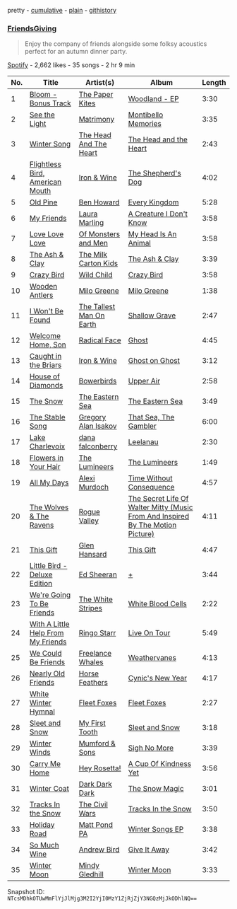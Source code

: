 pretty - [cumulative](/playlists/cumulative/7a80QjnKAMnZu5Lx50INeh.md) - [plain](/playlists/plain/7a80QjnKAMnZu5Lx50INeh) - [githistory](https://github.githistory.xyz/mackorone/spotify-playlist-archive/blob/main/playlists/plain/7a80QjnKAMnZu5Lx50INeh)

### [FriendsGiving](https://open.spotify.com/playlist/7a80QjnKAMnZu5Lx50INeh)

> Enjoy the company of friends alongside some folksy acoustics perfect for an autumn dinner party.

[Spotify](https://open.spotify.com/user/spotify) - 2,662 likes - 35 songs - 2 hr 9 min

| No. | Title | Artist(s) | Album | Length |
|---|---|---|---|---|
| 1 | [Bloom \- Bonus Track](https://open.spotify.com/track/41yIvlFgvGwxq8qTqAR7eG) | [The Paper Kites](https://open.spotify.com/artist/79hrYiudVcFyyxyJW0ipTy) | [Woodland \- EP](https://open.spotify.com/album/5l8axHOB8sCsWqfK5XVtbF) | 3:30 |
| 2 | [See the Light](https://open.spotify.com/track/4idUdNW28Rj7TZKk0zkrn1) | [Matrimony](https://open.spotify.com/artist/4V5UtbLYaFishr7psURF3Q) | [Montibello Memories](https://open.spotify.com/album/3Ov5WbIH9jN8mZ4z9wwTk3) | 3:35 |
| 3 | [Winter Song](https://open.spotify.com/track/01NSrsQkOZ3PgRcGLGrOT5) | [The Head And The Heart](https://open.spotify.com/artist/0n94vC3S9c3mb2HyNAOcjg) | [The Head and the Heart](https://open.spotify.com/album/0xWfhCMYmaiCXtLOuyPoLF) | 2:43 |
| 4 | [Flightless Bird, American Mouth](https://open.spotify.com/track/6iWwfN1euztxZi1OK38HbU) | [Iron & Wine](https://open.spotify.com/artist/4M5nCE77Qaxayuhp3fVn4V) | [The Shepherd's Dog](https://open.spotify.com/album/6r3zqNcZez592ryTIWUWce) | 4:02 |
| 5 | [Old Pine](https://open.spotify.com/track/4PXb4gyyo85e3IYXa0eWkk) | [Ben Howard](https://open.spotify.com/artist/5schNIzWdI9gJ1QRK8SBnc) | [Every Kingdom](https://open.spotify.com/album/1HWi1cL1VGLCiIYGfvHJmG) | 5:28 |
| 6 | [My Friends](https://open.spotify.com/track/7foGTA6I8jkYTwQzwljQLA) | [Laura Marling](https://open.spotify.com/artist/7B2edU3Q7btJoNsoHCNohM) | [A Creature I Don't Know](https://open.spotify.com/album/4m5V9tVSVClEXDeBT1dk2F) | 3:58 |
| 7 | [Love Love Love](https://open.spotify.com/track/15IWqq4MaJ09ZQZgzcbn4p) | [Of Monsters and Men](https://open.spotify.com/artist/4dwdTW1Lfiq0cM8nBAqIIz) | [My Head Is An Animal](https://open.spotify.com/album/6uD3oJCWT1gtlSCg5lDiNF) | 3:58 |
| 8 | [The Ash & Clay](https://open.spotify.com/track/5ShO1LJ0jAhDE53WroSaYv) | [The Milk Carton Kids](https://open.spotify.com/artist/7fxtWEwKKrFaykKItspdYg) | [The Ash & Clay](https://open.spotify.com/album/03LeFtR9ay0KmWFlurEGWP) | 3:39 |
| 9 | [Crazy Bird](https://open.spotify.com/track/6d9aDuLj2AzDrCAmASuT4k) | [Wild Child](https://open.spotify.com/artist/1xLMexpeeTKQ20SwGMaGSK) | [Crazy Bird](https://open.spotify.com/album/054Xks2NKvi8lprqYhSdYs) | 3:58 |
| 10 | [Wooden Antlers](https://open.spotify.com/track/4PjDzEdanJMAjcB47zYkJr) | [Milo Greene](https://open.spotify.com/artist/5euJsEvfrlfhYDorMR40OF) | [Milo Greene](https://open.spotify.com/album/15wQEsBsbl14I4m1yEuR8w) | 1:38 |
| 11 | [I Won't Be Found](https://open.spotify.com/track/5zOJf5G6Ze0lXoQ1IHU9oj) | [The Tallest Man On Earth](https://open.spotify.com/artist/2BpAc5eK7Rz5GAwSp9UYXa) | [Shallow Grave](https://open.spotify.com/album/5wv0kOevrQsYsIIQDIrTXJ) | 2:47 |
| 12 | [Welcome Home, Son](https://open.spotify.com/track/13PUJCvdTSCT1dn70tlGdm) | [Radical Face](https://open.spotify.com/artist/5EM6xJN2QNk0cL7EEm9HR9) | [Ghost](https://open.spotify.com/album/0VYi6aRMwxXpfvNwDCr3bB) | 4:45 |
| 13 | [Caught in the Briars](https://open.spotify.com/track/3lWoPpucS9UVhiSyQev7yR) | [Iron & Wine](https://open.spotify.com/artist/4M5nCE77Qaxayuhp3fVn4V) | [Ghost on Ghost](https://open.spotify.com/album/3oPGyYlIVrG66eLKD93BN4) | 3:12 |
| 14 | [House of Diamonds](https://open.spotify.com/track/3HU4UUkXgrAD0lGJKuCYnh) | [Bowerbirds](https://open.spotify.com/artist/4MoGkOmfK6oKi1Isc8Iv9m) | [Upper Air](https://open.spotify.com/album/76XJapYH3rXxWhsTOqrQqb) | 2:58 |
| 15 | [The Snow](https://open.spotify.com/track/5e7VaQWTOLcNqTJ2ftFQyk) | [The Eastern Sea](https://open.spotify.com/artist/1g7l0o1IobV06d8Y4kyEhY) | [The Eastern Sea](https://open.spotify.com/album/6Y0okEPhDzDd6nCbfSZLWo) | 3:49 |
| 16 | [The Stable Song](https://open.spotify.com/track/3G9ETaH55bMQx8hwNhAgbU) | [Gregory Alan Isakov](https://open.spotify.com/artist/5sXaGoRLSpd7VeyZrLkKwt) | [That Sea, The Gambler](https://open.spotify.com/album/7ecZGh7SICLEkqqkBNXfvE) | 6:00 |
| 17 | [Lake Charlevoix](https://open.spotify.com/track/080BKJ7vdHtphAx48clg4o) | [dana falconberry](https://open.spotify.com/artist/1yPMww0JcFgiVO25oeU5Xi) | [Leelanau](https://open.spotify.com/album/0Pdt7LXDutFJyAMatCNZsV) | 2:30 |
| 18 | [Flowers in Your Hair](https://open.spotify.com/track/3Hvg5tRKsQlX25wYwgMF9p) | [The Lumineers](https://open.spotify.com/artist/16oZKvXb6WkQlVAjwo2Wbg) | [The Lumineers](https://open.spotify.com/album/6NWYmlHxAME5KXtxrTlUxW) | 1:49 |
| 19 | [All My Days](https://open.spotify.com/track/6imKHLNom4xjEj2n3ZbKHr) | [Alexi Murdoch](https://open.spotify.com/artist/25mrbNwFzoqPWyYXLhiDRw) | [Time Without Consequence](https://open.spotify.com/album/39xSDFXhE1RmrqR6mF2bXU) | 4:57 |
| 20 | [The Wolves & The Ravens](https://open.spotify.com/track/3NsyRkNYWUz5pIvoBoSGKf) | [Rogue Valley](https://open.spotify.com/artist/1EbGAjTV50qpZ53jXTvmV7) | [The Secret Life Of Walter Mitty \(Music From And Inspired By The Motion Picture\)](https://open.spotify.com/album/7uFQTjB1C5Wa61owwtrYJ3) | 4:11 |
| 21 | [This Gift](https://open.spotify.com/track/7k7WK5XdLiWyccs7gOtXrJ) | [Glen Hansard](https://open.spotify.com/artist/3Caot8EtHX6wLpNF2wRzS0) | [This Gift](https://open.spotify.com/album/7yzbZ5aWbHoGHIFqGG3GkG) | 4:47 |
| 22 | [Little Bird \- Deluxe Edition](https://open.spotify.com/track/4bcgRbGeq4IejesjsiHyTH) | [Ed Sheeran](https://open.spotify.com/artist/6eUKZXaKkcviH0Ku9w2n3V) | [+](https://open.spotify.com/album/02pi98kE0nra0yBqCStzbC) | 3:44 |
| 23 | [We're Going To Be Friends](https://open.spotify.com/track/6u13tCUeMafkT0KFsmvodB) | [The White Stripes](https://open.spotify.com/artist/4F84IBURUo98rz4r61KF70) | [White Blood Cells](https://open.spotify.com/album/6ivqUxtSPTljd9Frfdyxbg) | 2:22 |
| 24 | [With A Little Help From My Friends](https://open.spotify.com/track/7wM72pPL5YmVMXiLqD1fFo) | [Ringo Starr](https://open.spotify.com/artist/6DbJi8AcN5ANdtvJcwBSw8) | [Live On Tour](https://open.spotify.com/album/5cnDYzHQwmSeF4z1N9e7Tn) | 5:49 |
| 25 | [We Could Be Friends](https://open.spotify.com/track/5KsXBSnjCVmOVQMfMEJqL7) | [Freelance Whales](https://open.spotify.com/artist/7ucqItQmz1PCNHBFSbr0ki) | [Weathervanes](https://open.spotify.com/album/4XYtSHEBqUnYbxJ5q3pCze) | 4:13 |
| 26 | [Nearly Old Friends](https://open.spotify.com/track/4YuAGBc1bsIi0jVEwn5J2f) | [Horse Feathers](https://open.spotify.com/artist/0lO2c86rQmrRJArBxgw0v8) | [Cynic's New Year](https://open.spotify.com/album/32HXUSvlymSKkbIVOAO2nM) | 4:17 |
| 27 | [White Winter Hymnal](https://open.spotify.com/track/1Er5JMNcguoBMFXxwZ7BWH) | [Fleet Foxes](https://open.spotify.com/artist/4EVpmkEwrLYEg6jIsiPMIb) | [Fleet Foxes](https://open.spotify.com/album/6spTDEWQfiSsKjkR9NmuDX) | 2:27 |
| 28 | [Sleet and Snow](https://open.spotify.com/track/19PbVUTpF75SeZQpTEUJwM) | [My First Tooth](https://open.spotify.com/artist/2mtHReEeM2MuBaWSY3stG8) | [Sleet and Snow](https://open.spotify.com/album/6IvRuTNcTlPaIosiVlY8Nx) | 3:18 |
| 29 | [Winter Winds](https://open.spotify.com/track/41xHdj20b01SVrV9oDWgc7) | [Mumford & Sons](https://open.spotify.com/artist/3gd8FJtBJtkRxdfbTu19U2) | [Sigh No More](https://open.spotify.com/album/4EnpeGmIkEf8nAaBLLTBZn) | 3:39 |
| 30 | [Carry Me Home](https://open.spotify.com/track/78TYNPsyBAudhm7Me2b52V) | [Hey Rosetta!](https://open.spotify.com/artist/52ue4x5xVjLx4cw2HEXMhi) | [A Cup Of Kindness Yet](https://open.spotify.com/album/35VMzUFLOWhXlz2tMkU4bx) | 3:56 |
| 31 | [Winter Coat](https://open.spotify.com/track/5Kv80rWYShQUkU5EVJn9Ie) | [Dark Dark Dark](https://open.spotify.com/artist/3UORxcctdWi6drku1qOrol) | [The Snow Magic](https://open.spotify.com/album/0VZjUz54o270nx7j3RbBYl) | 3:01 |
| 32 | [Tracks In the Snow](https://open.spotify.com/track/5KsZSksgeYi3RxIoAAcy5l) | [The Civil Wars](https://open.spotify.com/artist/6J7rw7NELJUCThPbAfyLIE) | [Tracks In the Snow](https://open.spotify.com/album/28Fqt02jcDyoi6EfOMy8kQ) | 3:50 |
| 33 | [Holiday Road](https://open.spotify.com/track/3XZMIVgiRCwnKfce1osBYl) | [Matt Pond PA](https://open.spotify.com/artist/3JVgWZxQa78cVa2cUuAUQ4) | [Winter Songs EP](https://open.spotify.com/album/12LlLnVszu0tnMIEng9d61) | 3:38 |
| 34 | [So Much Wine](https://open.spotify.com/track/01VRl1hJQ8PsJWNc5YVCp7) | [Andrew Bird](https://open.spotify.com/artist/4uSftVc3FPWe6RJuMZNEe9) | [Give It Away](https://open.spotify.com/album/34BAkxQk0xngUFuTl69EAF) | 3:42 |
| 35 | [Winter Moon](https://open.spotify.com/track/2sZS1YF9PepJiie2C9xw4Y) | [Mindy Gledhill](https://open.spotify.com/artist/24gJ2GCq5zx1Mh08ZpmiSo) | [Winter Moon](https://open.spotify.com/album/7rB1FyKKfeQV8O1ua3nlAF) | 3:33 |

Snapshot ID: `NTcsMDhkOTUwMmFlYjJlMjg3M2I2YjI0MzY1ZjRjZjY3NGQzMjJkODhlNQ==`
